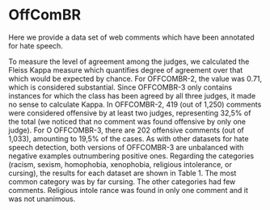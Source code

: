 # OffComBR
Here we provide a data set of web comments which have been annotated for hate speech.

To  measure  the  level  of  agreement  among  the  judges,   we  calculated  the  Fleiss Kappa measure which quantifies degree of agreement over that which would be expected by chance. For OFFCOMBR-2, the value was 0.71, which is considered substantial. 
Since OFFCOMBR-3 only contains instances for which the class has been agreed by all three judges, it made no sense to calculate Kappa. In OFFCOMBR-2, 419 (out of 1,250) comments were considered offensive by at least two judges, representing 32,5% of the total (we noticed that no comment was found offensive by only one judge). For O OFFCOMBR-3, there are 202 offensive comments (out of 1,033), amounting to 19,5% of the cases. As with other datasets for hate speech detection, both versions of OFFCOMBR-3 are unbalanced with negative examples outnumbering positive ones.
Regarding the categories (racism, sexism, homophobia, xenophobia, religious intolerance, or cursing), the results for each dataset are shown in Table 1. The most common category was by far cursing.  The other categories had few comments.  Religious intole rance was found in only one comment and it was not unanimous.
